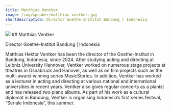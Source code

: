 ```yaml
---
title: Matthias Ventker 
image: /img/speaker/matthias-ventker.jpg
shortdescription: Director Goethe-Institut Bandung | Indonesia
---
```

<img src="/img/speaker/matthias-ventker.jpg">
## Matthias Ventker  

Director Goethe-Institut Bandung | Indonesia

Matthias Hektor Ventker has been the director of the Goethe-Institut in Bandung, Indonesia, since 2024. After studying acting and directing at Leibniz University Hannover, Ventker worked on numerous stage projects at theatres in Osnabrück and Hanover, as well as on film projects such as the multi-award-winning series MusicStories. In addition, Ventker has worked as a lecturer in acting and directing at various national and international universities in recent years. Ventker also gives regular concerts as a pianist and has released two piano albums. As part of his work as a cultural diplomat in Bandung, Ventker is organising Indonesia’s first series festival, “Seriale Indonesia”, this summer.